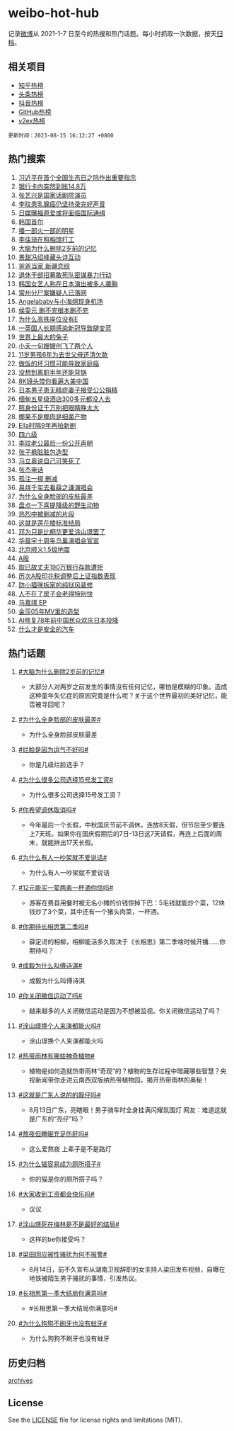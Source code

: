 # weibo-hot-hub

记录[微博](https://www.weibo.com)从 2021-1-7 日至今的热搜和热门话题。每小时抓取一次数据，按天[归档](archives)。

## 相关项目

- [知乎热榜](https://github.com/lonnyzhang423/zhihu-hot-hub)
- [头条热榜](https://github.com/lonnyzhang423/toutiao-hot-hub)
- [抖音热榜](https://github.com/lonnyzhang423/douyin-hot-hub)
- [GitHub热榜](https://github.com/lonnyzhang423/github-hot-hub)
- [v2ex热榜](https://github.com/lonnyzhang423/v2ex-hot-hub)


`更新时间：2023-08-15 16:12:27 +0800`

## 热门搜索

1. [习近平在首个全国生态日之际作出重要指示](https://m.weibo.cn/search?containerid=100103type%3D1%26t%3D10%26q%3D%23%E4%B9%A0%E8%BF%91%E5%B9%B3%E5%9C%A8%E9%A6%96%E4%B8%AA%E5%85%A8%E5%9B%BD%E7%94%9F%E6%80%81%E6%97%A5%E4%B9%8B%E9%99%85%E4%BD%9C%E5%87%BA%E9%87%8D%E8%A6%81%E6%8C%87%E7%A4%BA%23&stream_entry_id=51&isnewpage=1&extparam=seat%3D1%26pos%3D0%26c_type%3D51%26filter_type%3Drealtimehot%26cate%3D10103%26stream_entry_id%3D51%26dgr%3D0%26display_time%3D1692087145%26pre_seqid%3D16920871459550640054&luicode=10000011&lfid=106003type%253D25%2526t%253D3%2526disable_hot%253D1%2526filter_type%253Drealtimehot)
1. [银行卡内突然到账14.8万](https://m.weibo.cn/search?containerid=100103type%3D1%26t%3D10%26q%3D%23%E9%93%B6%E8%A1%8C%E5%8D%A1%E5%86%85%E7%AA%81%E7%84%B6%E5%88%B0%E8%B4%A614.8%E4%B8%87%23&stream_entry_id=31&isnewpage=1&extparam=seat%3D1%26band_rank%3D1%26c_type%3D31%26flag%3D1%26filter_type%3Drealtimehot%26stream_entry_id%3D31%26lcate%3D5001%26pos%3D0%26cate%3D5001%26realpos%3D1%26q%3D%2523%25E9%2593%25B6%25E8%25A1%258C%25E5%258D%25A1%25E5%2586%2585%25E7%25AA%2581%25E7%2584%25B6%25E5%2588%25B0%25E8%25B4%25A614.8%25E4%25B8%2587%2523%26dgr%3D0%26display_time%3D1692087145%26pre_seqid%3D16920871459550640054&luicode=10000011&lfid=106003type%253D25%2526t%253D3%2526disable_hot%253D1%2526filter_type%253Drealtimehot)
1. [张艺兴是国家话剧院演员](https://m.weibo.cn/search?containerid=100103type%3D1%26t%3D10%26q%3D%23%E5%BC%A0%E8%89%BA%E5%85%B4%E6%98%AF%E5%9B%BD%E5%AE%B6%E8%AF%9D%E5%89%A7%E9%99%A2%E6%BC%94%E5%91%98%23&stream_entry_id=31&isnewpage=1&extparam=seat%3D1%26band_rank%3D2%26c_type%3D31%26flag%3D1%26filter_type%3Drealtimehot%26stream_entry_id%3D31%26lcate%3D5001%26pos%3D1%26cate%3D5001%26realpos%3D2%26q%3D%2523%25E5%25BC%25A0%25E8%2589%25BA%25E5%2585%25B4%25E6%2598%25AF%25E5%259B%25BD%25E5%25AE%25B6%25E8%25AF%259D%25E5%2589%25A7%25E9%2599%25A2%25E6%25BC%2594%25E5%2591%2598%2523%26dgr%3D0%26display_time%3D1692087145%26pre_seqid%3D16920871459550640054&luicode=10000011&lfid=106003type%253D25%2526t%253D3%2526disable_hot%253D1%2526filter_type%253Drealtimehot)
1. [李玟患乳腺癌仍坚持录完好声音](https://m.weibo.cn/search?containerid=100103type%3D1%26t%3D10%26q%3D%23%E6%9D%8E%E7%8E%9F%E6%82%A3%E4%B9%B3%E8%85%BA%E7%99%8C%E4%BB%8D%E5%9D%9A%E6%8C%81%E5%BD%95%E5%AE%8C%E5%A5%BD%E5%A3%B0%E9%9F%B3%23&stream_entry_id=31&isnewpage=1&extparam=seat%3D1%26band_rank%3D3%26c_type%3D31%26flag%3D2%26filter_type%3Drealtimehot%26stream_entry_id%3D31%26lcate%3D5001%26pos%3D2%26cate%3D5001%26realpos%3D3%26q%3D%2523%25E6%259D%258E%25E7%258E%259F%25E6%2582%25A3%25E4%25B9%25B3%25E8%2585%25BA%25E7%2599%258C%25E4%25BB%258D%25E5%259D%259A%25E6%258C%2581%25E5%25BD%2595%25E5%25AE%258C%25E5%25A5%25BD%25E5%25A3%25B0%25E9%259F%25B3%2523%26dgr%3D0%26display_time%3D1692087145%26pre_seqid%3D16920871459550640054&luicode=10000011&lfid=106003type%253D25%2526t%253D3%2526disable_hot%253D1%2526filter_type%253Drealtimehot)
1. [日媒曝福原爱或将面临国际通缉](https://m.weibo.cn/search?containerid=100103type%3D1%26t%3D10%26q%3D%23%E6%97%A5%E5%AA%92%E6%9B%9D%E7%A6%8F%E5%8E%9F%E7%88%B1%E6%88%96%E5%B0%86%E9%9D%A2%E4%B8%B4%E5%9B%BD%E9%99%85%E9%80%9A%E7%BC%89%23&stream_entry_id=31&isnewpage=1&extparam=seat%3D1%26band_rank%3D4%26c_type%3D31%26flag%3D1%26filter_type%3Drealtimehot%26stream_entry_id%3D31%26lcate%3D5001%26pos%3D3%26cate%3D5001%26realpos%3D4%26q%3D%2523%25E6%2597%25A5%25E5%25AA%2592%25E6%259B%259D%25E7%25A6%258F%25E5%258E%259F%25E7%2588%25B1%25E6%2588%2596%25E5%25B0%2586%25E9%259D%25A2%25E4%25B8%25B4%25E5%259B%25BD%25E9%2599%2585%25E9%2580%259A%25E7%25BC%2589%2523%26dgr%3D0%26display_time%3D1692087145%26pre_seqid%3D16920871459550640054&luicode=10000011&lfid=106003type%253D25%2526t%253D3%2526disable_hot%253D1%2526filter_type%253Drealtimehot)
1. [韩国首尔](https://m.weibo.cn/search?containerid=100103type%3D1%26t%3D10%26q%3D%E9%9F%A9%E5%9B%BD%E9%A6%96%E5%B0%94&stream_entry_id=31&isnewpage=1&extparam=seat%3D1%26band_rank%3D5%26c_type%3D31%26flag%3D2%26filter_type%3Drealtimehot%26stream_entry_id%3D31%26lcate%3D5001%26pos%3D4%26cate%3D5001%26realpos%3D5%26q%3D%25E9%259F%25A9%25E5%259B%25BD%25E9%25A6%2596%25E5%25B0%2594%26dgr%3D0%26display_time%3D1692087145%26pre_seqid%3D16920871459550640054&luicode=10000011&lfid=106003type%253D25%2526t%253D3%2526disable_hot%253D1%2526filter_type%253Drealtimehot)
1. [播一部火一部的明星](https://m.weibo.cn/search?containerid=100103type%3D1%26t%3D10%26q%3D%23%E6%92%AD%E4%B8%80%E9%83%A8%E7%81%AB%E4%B8%80%E9%83%A8%E7%9A%84%E6%98%8E%E6%98%9F%23&stream_entry_id=31&isnewpage=1&extparam=seat%3D1%26band_rank%3D6%26c_type%3D31%26flag%3D2%26filter_type%3Drealtimehot%26stream_entry_id%3D31%26lcate%3D5001%26pos%3D5%26cate%3D5001%26realpos%3D6%26q%3D%2523%25E6%2592%25AD%25E4%25B8%2580%25E9%2583%25A8%25E7%2581%25AB%25E4%25B8%2580%25E9%2583%25A8%25E7%259A%2584%25E6%2598%258E%25E6%2598%259F%2523%26dgr%3D0%26display_time%3D1692087145%26pre_seqid%3D16920871459550640054&luicode=10000011&lfid=106003type%253D25%2526t%253D3%2526disable_hot%253D1%2526filter_type%253Drealtimehot)
1. [李佳琦在照相馆打工](https://m.weibo.cn/search?containerid=100103type%3D1%26t%3D10%26q%3D%23%E6%9D%8E%E4%BD%B3%E7%90%A6%E5%9C%A8%E7%85%A7%E7%9B%B8%E9%A6%86%E6%89%93%E5%B7%A5%23&stream_entry_id=31&isnewpage=1&extparam=seat%3D1%26band_rank%3D7%26topic_ad%3D1%26filter_type%3Drealtimehot%26stream_entry_id%3D31%26lcate%3D5001%26is_ad_pos%3D1%26c_type%3D31%26adid%3D199489%26cate%3D5001%26pos%3D6%26q%3D%2523%25E6%259D%258E%25E4%25BD%25B3%25E7%2590%25A6%25E5%259C%25A8%25E7%2585%25A7%25E7%259B%25B8%25E9%25A6%2586%25E6%2589%2593%25E5%25B7%25A5%2523%26dgr%3D0%26display_time%3D1692087145%26pre_seqid%3D16920871459550640054&luicode=10000011&lfid=106003type%253D25%2526t%253D3%2526disable_hot%253D1%2526filter_type%253Drealtimehot)
1. [大脑为什么删除2岁前的记忆](https://m.weibo.cn/search?containerid=100103type%3D1%26t%3D10%26q%3D%23%E5%A4%A7%E8%84%91%E4%B8%BA%E4%BB%80%E4%B9%88%E5%88%A0%E9%99%A42%E5%B2%81%E5%89%8D%E7%9A%84%E8%AE%B0%E5%BF%86%23&stream_entry_id=31&isnewpage=1&extparam=seat%3D1%26band_rank%3D7%26c_type%3D31%26flag%3D16%26filter_type%3Drealtimehot%26stream_entry_id%3D31%26lcate%3D5001%26pos%3D7%26cate%3D5001%26realpos%3D7%26q%3D%2523%25E5%25A4%25A7%25E8%2584%2591%25E4%25B8%25BA%25E4%25BB%2580%25E4%25B9%2588%25E5%2588%25A0%25E9%2599%25A42%25E5%25B2%2581%25E5%2589%258D%25E7%259A%2584%25E8%25AE%25B0%25E5%25BF%2586%2523%26dgr%3D0%26display_time%3D1692087145%26pre_seqid%3D16920871459550640054&luicode=10000011&lfid=106003type%253D25%2526t%253D3%2526disable_hot%253D1%2526filter_type%253Drealtimehot)
1. [景甜冯绍峰藏头诗互动](https://m.weibo.cn/search?containerid=100103type%3D1%26t%3D10%26q%3D%23%E6%99%AF%E7%94%9C%E5%86%AF%E7%BB%8D%E5%B3%B0%E8%97%8F%E5%A4%B4%E8%AF%97%E4%BA%92%E5%8A%A8%23&stream_entry_id=31&isnewpage=1&extparam=seat%3D1%26band_rank%3D8%26c_type%3D31%26flag%3D2%26filter_type%3Drealtimehot%26stream_entry_id%3D31%26lcate%3D5001%26pos%3D8%26cate%3D5001%26realpos%3D8%26q%3D%2523%25E6%2599%25AF%25E7%2594%259C%25E5%2586%25AF%25E7%25BB%258D%25E5%25B3%25B0%25E8%2597%258F%25E5%25A4%25B4%25E8%25AF%2597%25E4%25BA%2592%25E5%258A%25A8%2523%26dgr%3D0%26display_time%3D1692087145%26pre_seqid%3D16920871459550640054&luicode=10000011&lfid=106003type%253D25%2526t%253D3%2526disable_hot%253D1%2526filter_type%253Drealtimehot)
1. [爸爸当家 新疆恋综](https://m.weibo.cn/search?containerid=100103type%3D1%26t%3D10%26q%3D%E7%88%B8%E7%88%B8%E5%BD%93%E5%AE%B6+%E6%96%B0%E7%96%86%E6%81%8B%E7%BB%BC&stream_entry_id=31&isnewpage=1&extparam=seat%3D1%26band_rank%3D9%26c_type%3D31%26flag%3D1%26filter_type%3Drealtimehot%26stream_entry_id%3D31%26lcate%3D5001%26pos%3D9%26cate%3D5001%26realpos%3D9%26q%3D%25E7%2588%25B8%25E7%2588%25B8%25E5%25BD%2593%25E5%25AE%25B6%2520%25E6%2596%25B0%25E7%2596%2586%25E6%2581%258B%25E7%25BB%25BC%26dgr%3D0%26display_time%3D1692087145%26pre_seqid%3D16920871459550640054&luicode=10000011&lfid=106003type%253D25%2526t%253D3%2526disable_hot%253D1%2526filter_type%253Drealtimehot)
1. [退休干部招募敢死队密谋暴力行动](https://m.weibo.cn/search?containerid=100103type%3D1%26t%3D10%26q%3D%23%E9%80%80%E4%BC%91%E5%B9%B2%E9%83%A8%E6%8B%9B%E5%8B%9F%E6%95%A2%E6%AD%BB%E9%98%9F%E5%AF%86%E8%B0%8B%E6%9A%B4%E5%8A%9B%E8%A1%8C%E5%8A%A8%23&stream_entry_id=31&isnewpage=1&extparam=seat%3D1%26band_rank%3D10%26c_type%3D31%26flag%3D0%26filter_type%3Drealtimehot%26stream_entry_id%3D31%26lcate%3D5001%26pos%3D10%26cate%3D5001%26realpos%3D10%26q%3D%2523%25E9%2580%2580%25E4%25BC%2591%25E5%25B9%25B2%25E9%2583%25A8%25E6%258B%259B%25E5%258B%259F%25E6%2595%25A2%25E6%25AD%25BB%25E9%2598%259F%25E5%25AF%2586%25E8%25B0%258B%25E6%259A%25B4%25E5%258A%259B%25E8%25A1%258C%25E5%258A%25A8%2523%26dgr%3D0%26display_time%3D1692087145%26pre_seqid%3D16920871459550640054&luicode=10000011&lfid=106003type%253D25%2526t%253D3%2526disable_hot%253D1%2526filter_type%253Drealtimehot)
1. [韩国女艺人称在日本演出被多人袭胸](https://m.weibo.cn/search?containerid=100103type%3D1%26t%3D10%26q%3D%23%E9%9F%A9%E5%9B%BD%E5%A5%B3%E8%89%BA%E4%BA%BA%E7%A7%B0%E5%9C%A8%E6%97%A5%E6%9C%AC%E6%BC%94%E5%87%BA%E8%A2%AB%E5%A4%9A%E4%BA%BA%E8%A2%AD%E8%83%B8%23&stream_entry_id=31&isnewpage=1&extparam=seat%3D1%26band_rank%3D11%26c_type%3D31%26flag%3D1%26filter_type%3Drealtimehot%26stream_entry_id%3D31%26lcate%3D5001%26pos%3D11%26cate%3D5001%26realpos%3D11%26q%3D%2523%25E9%259F%25A9%25E5%259B%25BD%25E5%25A5%25B3%25E8%2589%25BA%25E4%25BA%25BA%25E7%25A7%25B0%25E5%259C%25A8%25E6%2597%25A5%25E6%259C%25AC%25E6%25BC%2594%25E5%2587%25BA%25E8%25A2%25AB%25E5%25A4%259A%25E4%25BA%25BA%25E8%25A2%25AD%25E8%2583%25B8%2523%26dgr%3D0%26display_time%3D1692087145%26pre_seqid%3D16920871459550640054&luicode=10000011&lfid=106003type%253D25%2526t%253D3%2526disable_hot%253D1%2526filter_type%253Drealtimehot)
1. [常州分尸案嫌疑人已落网](https://m.weibo.cn/search?containerid=100103type%3D1%26t%3D10%26q%3D%23%E5%B8%B8%E5%B7%9E%E5%88%86%E5%B0%B8%E6%A1%88%E5%AB%8C%E7%96%91%E4%BA%BA%E5%B7%B2%E8%90%BD%E7%BD%91%23&stream_entry_id=31&isnewpage=1&extparam=seat%3D1%26band_rank%3D12%26c_type%3D31%26flag%3D1%26filter_type%3Drealtimehot%26stream_entry_id%3D31%26lcate%3D5001%26pos%3D12%26cate%3D5001%26realpos%3D12%26q%3D%2523%25E5%25B8%25B8%25E5%25B7%259E%25E5%2588%2586%25E5%25B0%25B8%25E6%25A1%2588%25E5%25AB%258C%25E7%2596%2591%25E4%25BA%25BA%25E5%25B7%25B2%25E8%2590%25BD%25E7%25BD%2591%2523%26dgr%3D0%26display_time%3D1692087145%26pre_seqid%3D16920871459550640054&luicode=10000011&lfid=106003type%253D25%2526t%253D3%2526disable_hot%253D1%2526filter_type%253Drealtimehot)
1. [Angelababy与小海绵现身机场](https://m.weibo.cn/search?containerid=100103type%3D1%26t%3D10%26q%3D%23Angelababy%E4%B8%8E%E5%B0%8F%E6%B5%B7%E7%BB%B5%E7%8E%B0%E8%BA%AB%E6%9C%BA%E5%9C%BA%23&stream_entry_id=31&isnewpage=1&extparam=seat%3D1%26band_rank%3D13%26c_type%3D31%26flag%3D1%26filter_type%3Drealtimehot%26stream_entry_id%3D31%26lcate%3D5001%26pos%3D13%26cate%3D5001%26realpos%3D13%26q%3D%2523Angelababy%25E4%25B8%258E%25E5%25B0%258F%25E6%25B5%25B7%25E7%25BB%25B5%25E7%258E%25B0%25E8%25BA%25AB%25E6%259C%25BA%25E5%259C%25BA%2523%26dgr%3D0%26display_time%3D1692087145%26pre_seqid%3D16920871459550640054&luicode=10000011&lfid=106003type%253D25%2526t%253D3%2526disable_hot%253D1%2526filter_type%253Drealtimehot)
1. [侯雯元 删不完根本删不完](https://m.weibo.cn/search?containerid=100103type%3D1%26t%3D10%26q%3D%E4%BE%AF%E9%9B%AF%E5%85%83+%E5%88%A0%E4%B8%8D%E5%AE%8C%E6%A0%B9%E6%9C%AC%E5%88%A0%E4%B8%8D%E5%AE%8C&stream_entry_id=31&isnewpage=1&extparam=seat%3D1%26band_rank%3D14%26c_type%3D31%26flag%3D1%26filter_type%3Drealtimehot%26stream_entry_id%3D31%26lcate%3D5001%26pos%3D14%26cate%3D5001%26realpos%3D14%26q%3D%25E4%25BE%25AF%25E9%259B%25AF%25E5%2585%2583%2520%25E5%2588%25A0%25E4%25B8%258D%25E5%25AE%258C%25E6%25A0%25B9%25E6%259C%25AC%25E5%2588%25A0%25E4%25B8%258D%25E5%25AE%258C%26dgr%3D0%26display_time%3D1692087145%26pre_seqid%3D16920871459550640054&luicode=10000011&lfid=106003type%253D25%2526t%253D3%2526disable_hot%253D1%2526filter_type%253Drealtimehot)
1. [为什么高铁座位没有E](https://m.weibo.cn/search?containerid=100103type%3D1%26t%3D10%26q%3D%23%E4%B8%BA%E4%BB%80%E4%B9%88%E9%AB%98%E9%93%81%E5%BA%A7%E4%BD%8D%E6%B2%A1%E6%9C%89E%23&stream_entry_id=31&isnewpage=1&extparam=seat%3D1%26band_rank%3D15%26c_type%3D31%26flag%3D0%26filter_type%3Drealtimehot%26stream_entry_id%3D31%26lcate%3D5001%26pos%3D15%26cate%3D5001%26realpos%3D15%26q%3D%2523%25E4%25B8%25BA%25E4%25BB%2580%25E4%25B9%2588%25E9%25AB%2598%25E9%2593%2581%25E5%25BA%25A7%25E4%25BD%258D%25E6%25B2%25A1%25E6%259C%2589E%2523%26dgr%3D0%26display_time%3D1692087145%26pre_seqid%3D16920871459550640054&luicode=10000011&lfid=106003type%253D25%2526t%253D3%2526disable_hot%253D1%2526filter_type%253Drealtimehot)
1. [一英国人长期感染新冠导致腿变蓝](https://m.weibo.cn/search?containerid=100103type%3D1%26t%3D10%26q%3D%23%E4%B8%80%E8%8B%B1%E5%9B%BD%E4%BA%BA%E9%95%BF%E6%9C%9F%E6%84%9F%E6%9F%93%E6%96%B0%E5%86%A0%E5%AF%BC%E8%87%B4%E8%85%BF%E5%8F%98%E8%93%9D%23&stream_entry_id=31&isnewpage=1&extparam=seat%3D1%26band_rank%3D16%26c_type%3D31%26flag%3D0%26filter_type%3Drealtimehot%26stream_entry_id%3D31%26lcate%3D5001%26pos%3D16%26cate%3D5001%26realpos%3D16%26q%3D%2523%25E4%25B8%2580%25E8%258B%25B1%25E5%259B%25BD%25E4%25BA%25BA%25E9%2595%25BF%25E6%259C%259F%25E6%2584%259F%25E6%259F%2593%25E6%2596%25B0%25E5%2586%25A0%25E5%25AF%25BC%25E8%2587%25B4%25E8%2585%25BF%25E5%258F%2598%25E8%2593%259D%2523%26dgr%3D0%26display_time%3D1692087145%26pre_seqid%3D16920871459550640054&luicode=10000011&lfid=106003type%253D25%2526t%253D3%2526disable_hot%253D1%2526filter_type%253Drealtimehot)
1. [世界上最大的兔子](https://m.weibo.cn/search?containerid=100103type%3D1%26t%3D10%26q%3D%E4%B8%96%E7%95%8C%E4%B8%8A%E6%9C%80%E5%A4%A7%E7%9A%84%E5%85%94%E5%AD%90&stream_entry_id=31&isnewpage=1&extparam=seat%3D1%26band_rank%3D17%26c_type%3D31%26flag%3D1%26filter_type%3Drealtimehot%26stream_entry_id%3D31%26lcate%3D5001%26pos%3D17%26cate%3D5001%26realpos%3D17%26q%3D%25E4%25B8%2596%25E7%2595%258C%25E4%25B8%258A%25E6%259C%2580%25E5%25A4%25A7%25E7%259A%2584%25E5%2585%2594%25E5%25AD%2590%26dgr%3D0%26display_time%3D1692087145%26pre_seqid%3D16920871459550640054&luicode=10000011&lfid=106003type%253D25%2526t%253D3%2526disable_hot%253D1%2526filter_type%253Drealtimehot)
1. [小夭一句嫂嫂创飞了两个人](https://m.weibo.cn/search?containerid=100103type%3D1%26t%3D10%26q%3D%23%E5%B0%8F%E5%A4%AD%E4%B8%80%E5%8F%A5%E5%AB%82%E5%AB%82%E5%88%9B%E9%A3%9E%E4%BA%86%E4%B8%A4%E4%B8%AA%E4%BA%BA%23&stream_entry_id=31&isnewpage=1&extparam=seat%3D1%26band_rank%3D18%26c_type%3D31%26flag%3D2%26filter_type%3Drealtimehot%26stream_entry_id%3D31%26lcate%3D5001%26pos%3D18%26cate%3D5001%26realpos%3D18%26q%3D%2523%25E5%25B0%258F%25E5%25A4%25AD%25E4%25B8%2580%25E5%258F%25A5%25E5%25AB%2582%25E5%25AB%2582%25E5%2588%259B%25E9%25A3%259E%25E4%25BA%2586%25E4%25B8%25A4%25E4%25B8%25AA%25E4%25BA%25BA%2523%26dgr%3D0%26display_time%3D1692087145%26pre_seqid%3D16920871459550640054&luicode=10000011&lfid=106003type%253D25%2526t%253D3%2526disable_hot%253D1%2526filter_type%253Drealtimehot)
1. [11岁男孩6年为去世父母还清欠款](https://m.weibo.cn/search?containerid=100103type%3D1%26t%3D10%26q%3D%2311%E5%B2%81%E7%94%B7%E5%AD%A96%E5%B9%B4%E4%B8%BA%E5%8E%BB%E4%B8%96%E7%88%B6%E6%AF%8D%E8%BF%98%E6%B8%85%E6%AC%A0%E6%AC%BE%23&stream_entry_id=31&isnewpage=1&extparam=seat%3D1%26band_rank%3D19%26c_type%3D31%26flag%3D0%26filter_type%3Drealtimehot%26stream_entry_id%3D31%26lcate%3D5001%26pos%3D19%26cate%3D5001%26realpos%3D19%26q%3D%252311%25E5%25B2%2581%25E7%2594%25B7%25E5%25AD%25A96%25E5%25B9%25B4%25E4%25B8%25BA%25E5%258E%25BB%25E4%25B8%2596%25E7%2588%25B6%25E6%25AF%258D%25E8%25BF%2598%25E6%25B8%2585%25E6%25AC%25A0%25E6%25AC%25BE%2523%26dgr%3D0%26display_time%3D1692087145%26pre_seqid%3D16920871459550640054&luicode=10000011&lfid=106003type%253D25%2526t%253D3%2526disable_hot%253D1%2526filter_type%253Drealtimehot)
1. [做饭的坏习惯可能导致家庭癌](https://m.weibo.cn/search?containerid=100103type%3D1%26t%3D10%26q%3D%E5%81%9A%E9%A5%AD%E7%9A%84%E5%9D%8F%E4%B9%A0%E6%83%AF%E5%8F%AF%E8%83%BD%E5%AF%BC%E8%87%B4%E5%AE%B6%E5%BA%AD%E7%99%8C&stream_entry_id=31&isnewpage=1&extparam=seat%3D1%26band_rank%3D20%26c_type%3D31%26flag%3D0%26filter_type%3Drealtimehot%26stream_entry_id%3D31%26lcate%3D5001%26pos%3D20%26cate%3D5001%26realpos%3D20%26q%3D%25E5%2581%259A%25E9%25A5%25AD%25E7%259A%2584%25E5%259D%258F%25E4%25B9%25A0%25E6%2583%25AF%25E5%258F%25AF%25E8%2583%25BD%25E5%25AF%25BC%25E8%2587%25B4%25E5%25AE%25B6%25E5%25BA%25AD%25E7%2599%258C%26dgr%3D0%26display_time%3D1692087145%26pre_seqid%3D16920871459550640054&luicode=10000011&lfid=106003type%253D25%2526t%253D3%2526disable_hot%253D1%2526filter_type%253Drealtimehot)
1. [没想到离职半年还能背锅](https://m.weibo.cn/search?containerid=100103type%3D1%26t%3D10%26q%3D%23%E6%B2%A1%E6%83%B3%E5%88%B0%E7%A6%BB%E8%81%8C%E5%8D%8A%E5%B9%B4%E8%BF%98%E8%83%BD%E8%83%8C%E9%94%85%23&stream_entry_id=31&isnewpage=1&extparam=seat%3D1%26band_rank%3D21%26c_type%3D31%26flag%3D1%26filter_type%3Drealtimehot%26stream_entry_id%3D31%26lcate%3D5001%26pos%3D21%26cate%3D5001%26realpos%3D21%26q%3D%2523%25E6%25B2%25A1%25E6%2583%25B3%25E5%2588%25B0%25E7%25A6%25BB%25E8%2581%258C%25E5%258D%258A%25E5%25B9%25B4%25E8%25BF%2598%25E8%2583%25BD%25E8%2583%258C%25E9%2594%2585%2523%26dgr%3D0%26display_time%3D1692087145%26pre_seqid%3D16920871459550640054&luicode=10000011&lfid=106003type%253D25%2526t%253D3%2526disable_hot%253D1%2526filter_type%253Drealtimehot)
1. [8K镜头带你看遍大美中国](https://m.weibo.cn/search?containerid=100103type%3D1%26t%3D10%26q%3D%238K%E9%95%9C%E5%A4%B4%E5%B8%A6%E4%BD%A0%E7%9C%8B%E9%81%8D%E5%A4%A7%E7%BE%8E%E4%B8%AD%E5%9B%BD%23&stream_entry_id=31&isnewpage=1&extparam=seat%3D1%26band_rank%3D22%26c_type%3D31%26flag%3D0%26filter_type%3Drealtimehot%26stream_entry_id%3D31%26lcate%3D5001%26pos%3D22%26cate%3D5001%26realpos%3D22%26q%3D%25238K%25E9%2595%259C%25E5%25A4%25B4%25E5%25B8%25A6%25E4%25BD%25A0%25E7%259C%258B%25E9%2581%258D%25E5%25A4%25A7%25E7%25BE%258E%25E4%25B8%25AD%25E5%259B%25BD%2523%26dgr%3D0%26display_time%3D1692087145%26pre_seqid%3D16920871459550640054&luicode=10000011&lfid=106003type%253D25%2526t%253D3%2526disable_hot%253D1%2526filter_type%253Drealtimehot)
1. [日本男子患无精症妻子接受公公捐精](https://m.weibo.cn/search?containerid=100103type%3D1%26t%3D10%26q%3D%23%E6%97%A5%E6%9C%AC%E7%94%B7%E5%AD%90%E6%82%A3%E6%97%A0%E7%B2%BE%E7%97%87%E5%A6%BB%E5%AD%90%E6%8E%A5%E5%8F%97%E5%85%AC%E5%85%AC%E6%8D%90%E7%B2%BE%23&stream_entry_id=31&isnewpage=1&extparam=seat%3D1%26band_rank%3D23%26c_type%3D31%26flag%3D0%26filter_type%3Drealtimehot%26stream_entry_id%3D31%26lcate%3D5001%26pos%3D23%26cate%3D5001%26realpos%3D23%26q%3D%2523%25E6%2597%25A5%25E6%259C%25AC%25E7%2594%25B7%25E5%25AD%2590%25E6%2582%25A3%25E6%2597%25A0%25E7%25B2%25BE%25E7%2597%2587%25E5%25A6%25BB%25E5%25AD%2590%25E6%258E%25A5%25E5%258F%2597%25E5%2585%25AC%25E5%2585%25AC%25E6%258D%2590%25E7%25B2%25BE%2523%26dgr%3D0%26display_time%3D1692087145%26pre_seqid%3D16920871459550640054&luicode=10000011&lfid=106003type%253D25%2526t%253D3%2526disable_hot%253D1%2526filter_type%253Drealtimehot)
1. [缅甸五星级酒店300多元都没人去](https://m.weibo.cn/search?containerid=100103type%3D1%26t%3D10%26q%3D%23%E7%BC%85%E7%94%B8%E4%BA%94%E6%98%9F%E7%BA%A7%E9%85%92%E5%BA%97300%E5%A4%9A%E5%85%83%E9%83%BD%E6%B2%A1%E4%BA%BA%E5%8E%BB%23&stream_entry_id=31&isnewpage=1&extparam=seat%3D1%26band_rank%3D24%26c_type%3D31%26flag%3D1%26filter_type%3Drealtimehot%26stream_entry_id%3D31%26lcate%3D5001%26pos%3D24%26cate%3D5001%26realpos%3D24%26q%3D%2523%25E7%25BC%2585%25E7%2594%25B8%25E4%25BA%2594%25E6%2598%259F%25E7%25BA%25A7%25E9%2585%2592%25E5%25BA%2597300%25E5%25A4%259A%25E5%2585%2583%25E9%2583%25BD%25E6%25B2%25A1%25E4%25BA%25BA%25E5%258E%25BB%2523%26dgr%3D0%26display_time%3D1692087145%26pre_seqid%3D16920871459550640054&luicode=10000011&lfid=106003type%253D25%2526t%253D3%2526disable_hot%253D1%2526filter_type%253Drealtimehot)
1. [照身份证千万别把眼睛睁太大](https://m.weibo.cn/search?containerid=100103type%3D1%26t%3D10%26q%3D%23%E7%85%A7%E8%BA%AB%E4%BB%BD%E8%AF%81%E5%8D%83%E4%B8%87%E5%88%AB%E6%8A%8A%E7%9C%BC%E7%9D%9B%E7%9D%81%E5%A4%AA%E5%A4%A7%23&stream_entry_id=31&isnewpage=1&extparam=seat%3D1%26band_rank%3D25%26c_type%3D31%26flag%3D0%26filter_type%3Drealtimehot%26stream_entry_id%3D31%26lcate%3D5001%26pos%3D25%26cate%3D5001%26realpos%3D25%26q%3D%2523%25E7%2585%25A7%25E8%25BA%25AB%25E4%25BB%25BD%25E8%25AF%2581%25E5%258D%2583%25E4%25B8%2587%25E5%2588%25AB%25E6%258A%258A%25E7%259C%25BC%25E7%259D%259B%25E7%259D%2581%25E5%25A4%25AA%25E5%25A4%25A7%2523%26dgr%3D0%26display_time%3D1692087145%26pre_seqid%3D16920871459550640054&luicode=10000011&lfid=106003type%253D25%2526t%253D3%2526disable_hot%253D1%2526filter_type%253Drealtimehot)
1. [椰果不是椰肉是细菌产物](https://m.weibo.cn/search?containerid=100103type%3D1%26t%3D10%26q%3D%23%E6%A4%B0%E6%9E%9C%E4%B8%8D%E6%98%AF%E6%A4%B0%E8%82%89%E6%98%AF%E7%BB%86%E8%8F%8C%E4%BA%A7%E7%89%A9%23&stream_entry_id=31&isnewpage=1&extparam=seat%3D1%26band_rank%3D26%26c_type%3D31%26flag%3D1%26filter_type%3Drealtimehot%26stream_entry_id%3D31%26lcate%3D5001%26pos%3D26%26cate%3D5001%26realpos%3D26%26q%3D%2523%25E6%25A4%25B0%25E6%259E%259C%25E4%25B8%258D%25E6%2598%25AF%25E6%25A4%25B0%25E8%2582%2589%25E6%2598%25AF%25E7%25BB%2586%25E8%258F%258C%25E4%25BA%25A7%25E7%2589%25A9%2523%26dgr%3D0%26display_time%3D1692087145%26pre_seqid%3D16920871459550640054&luicode=10000011&lfid=106003type%253D25%2526t%253D3%2526disable_hot%253D1%2526filter_type%253Drealtimehot)
1. [Ella时隔9年再拍新剧](https://m.weibo.cn/search?containerid=100103type%3D1%26t%3D10%26q%3D%23Ella%E6%97%B6%E9%9A%949%E5%B9%B4%E5%86%8D%E6%8B%8D%E6%96%B0%E5%89%A7%23&stream_entry_id=31&isnewpage=1&extparam=seat%3D1%26band_rank%3D27%26c_type%3D31%26flag%3D1%26filter_type%3Drealtimehot%26stream_entry_id%3D31%26lcate%3D5001%26pos%3D27%26cate%3D5001%26realpos%3D27%26q%3D%2523Ella%25E6%2597%25B6%25E9%259A%25949%25E5%25B9%25B4%25E5%2586%258D%25E6%258B%258D%25E6%2596%25B0%25E5%2589%25A7%2523%26dgr%3D0%26display_time%3D1692087145%26pre_seqid%3D16920871459550640054&luicode=10000011&lfid=106003type%253D25%2526t%253D3%2526disable_hot%253D1%2526filter_type%253Drealtimehot)
1. [四六级](https://m.weibo.cn/search?containerid=100103type%3D1%26t%3D10%26q%3D%E5%9B%9B%E5%85%AD%E7%BA%A7&stream_entry_id=31&isnewpage=1&extparam=seat%3D1%26band_rank%3D28%26c_type%3D31%26flag%3D0%26filter_type%3Drealtimehot%26stream_entry_id%3D31%26lcate%3D5001%26pos%3D28%26cate%3D5001%26realpos%3D28%26q%3D%25E5%259B%259B%25E5%2585%25AD%25E7%25BA%25A7%26dgr%3D0%26display_time%3D1692087145%26pre_seqid%3D16920871459550640054&luicode=10000011&lfid=106003type%253D25%2526t%253D3%2526disable_hot%253D1%2526filter_type%253Drealtimehot)
1. [李玟老公最后一份公开声明](https://m.weibo.cn/search?containerid=100103type%3D1%26t%3D10%26q%3D%23%E6%9D%8E%E7%8E%9F%E8%80%81%E5%85%AC%E6%9C%80%E5%90%8E%E4%B8%80%E4%BB%BD%E5%85%AC%E5%BC%80%E5%A3%B0%E6%98%8E%23&stream_entry_id=31&isnewpage=1&extparam=seat%3D1%26band_rank%3D29%26c_type%3D31%26flag%3D1%26filter_type%3Drealtimehot%26stream_entry_id%3D31%26lcate%3D5001%26pos%3D29%26cate%3D5001%26realpos%3D29%26q%3D%2523%25E6%259D%258E%25E7%258E%259F%25E8%2580%2581%25E5%2585%25AC%25E6%259C%2580%25E5%2590%258E%25E4%25B8%2580%25E4%25BB%25BD%25E5%2585%25AC%25E5%25BC%2580%25E5%25A3%25B0%25E6%2598%258E%2523%26dgr%3D0%26display_time%3D1692087145%26pre_seqid%3D16920871459550640054&luicode=10000011&lfid=106003type%253D25%2526t%253D3%2526disable_hot%253D1%2526filter_type%253Drealtimehot)
1. [张子枫脏脏包造型](https://m.weibo.cn/search?containerid=100103type%3D1%26t%3D10%26q%3D%23%E5%BC%A0%E5%AD%90%E6%9E%AB%E8%84%8F%E8%84%8F%E5%8C%85%E9%80%A0%E5%9E%8B%23&stream_entry_id=31&isnewpage=1&extparam=seat%3D1%26band_rank%3D30%26c_type%3D31%26flag%3D1%26filter_type%3Drealtimehot%26stream_entry_id%3D31%26lcate%3D5001%26pos%3D30%26cate%3D5001%26realpos%3D30%26q%3D%2523%25E5%25BC%25A0%25E5%25AD%2590%25E6%259E%25AB%25E8%2584%258F%25E8%2584%258F%25E5%258C%2585%25E9%2580%25A0%25E5%259E%258B%2523%26dgr%3D0%26display_time%3D1692087145%26pre_seqid%3D16920871459550640054&luicode=10000011&lfid=106003type%253D25%2526t%253D3%2526disable_hot%253D1%2526filter_type%253Drealtimehot)
1. [马立奥说自己可笑死了](https://m.weibo.cn/search?containerid=100103type%3D1%26t%3D10%26q%3D%E9%A9%AC%E7%AB%8B%E5%A5%A5%E8%AF%B4%E8%87%AA%E5%B7%B1%E5%8F%AF%E7%AC%91%E6%AD%BB%E4%BA%86&stream_entry_id=31&isnewpage=1&extparam=seat%3D1%26band_rank%3D31%26c_type%3D31%26flag%3D1%26filter_type%3Drealtimehot%26stream_entry_id%3D31%26lcate%3D5001%26pos%3D31%26cate%3D5001%26realpos%3D31%26q%3D%25E9%25A9%25AC%25E7%25AB%258B%25E5%25A5%25A5%25E8%25AF%25B4%25E8%2587%25AA%25E5%25B7%25B1%25E5%258F%25AF%25E7%25AC%2591%25E6%25AD%25BB%25E4%25BA%2586%26dgr%3D0%26display_time%3D1692087145%26pre_seqid%3D16920871459550640054&luicode=10000011&lfid=106003type%253D25%2526t%253D3%2526disable_hot%253D1%2526filter_type%253Drealtimehot)
1. [张杰电话](https://m.weibo.cn/search?containerid=100103type%3D1%26t%3D10%26q%3D%E5%BC%A0%E6%9D%B0%E7%94%B5%E8%AF%9D&stream_entry_id=31&isnewpage=1&extparam=seat%3D1%26band_rank%3D32%26c_type%3D31%26flag%3D0%26filter_type%3Drealtimehot%26stream_entry_id%3D31%26lcate%3D5001%26pos%3D32%26cate%3D5001%26realpos%3D32%26q%3D%25E5%25BC%25A0%25E6%259D%25B0%25E7%2594%25B5%25E8%25AF%259D%26dgr%3D0%26display_time%3D1692087145%26pre_seqid%3D16920871459550640054&luicode=10000011&lfid=106003type%253D25%2526t%253D3%2526disable_hot%253D1%2526filter_type%253Drealtimehot)
1. [孤注一掷 删减](https://m.weibo.cn/search?containerid=100103type%3D1%26t%3D10%26q%3D%E5%AD%A4%E6%B3%A8%E4%B8%80%E6%8E%B7+%E5%88%A0%E5%87%8F&stream_entry_id=31&isnewpage=1&extparam=seat%3D1%26band_rank%3D33%26c_type%3D31%26flag%3D1%26filter_type%3Drealtimehot%26stream_entry_id%3D31%26lcate%3D5001%26pos%3D33%26cate%3D5001%26realpos%3D33%26q%3D%25E5%25AD%25A4%25E6%25B3%25A8%25E4%25B8%2580%25E6%258E%25B7%2520%25E5%2588%25A0%25E5%2587%258F%26dgr%3D0%26display_time%3D1692087145%26pre_seqid%3D16920871459550640054&luicode=10000011&lfid=106003type%253D25%2526t%253D3%2526disable_hot%253D1%2526filter_type%253Drealtimehot)
1. [易烊千玺去看薛之谦演唱会](https://m.weibo.cn/search?containerid=100103type%3D1%26t%3D10%26q%3D%23%E6%98%93%E7%83%8A%E5%8D%83%E7%8E%BA%E5%8E%BB%E7%9C%8B%E8%96%9B%E4%B9%8B%E8%B0%A6%E6%BC%94%E5%94%B1%E4%BC%9A%23&stream_entry_id=31&isnewpage=1&extparam=seat%3D1%26band_rank%3D34%26c_type%3D31%26flag%3D0%26filter_type%3Drealtimehot%26stream_entry_id%3D31%26lcate%3D5001%26pos%3D34%26cate%3D5001%26realpos%3D34%26q%3D%2523%25E6%2598%2593%25E7%2583%258A%25E5%258D%2583%25E7%258E%25BA%25E5%258E%25BB%25E7%259C%258B%25E8%2596%259B%25E4%25B9%258B%25E8%25B0%25A6%25E6%25BC%2594%25E5%2594%25B1%25E4%25BC%259A%2523%26dgr%3D0%26display_time%3D1692087145%26pre_seqid%3D16920871459550640054&luicode=10000011&lfid=106003type%253D25%2526t%253D3%2526disable_hot%253D1%2526filter_type%253Drealtimehot)
1. [为什么全身脸部的皮肤最差](https://m.weibo.cn/search?containerid=100103type%3D1%26t%3D10%26q%3D%23%E4%B8%BA%E4%BB%80%E4%B9%88%E5%85%A8%E8%BA%AB%E8%84%B8%E9%83%A8%E7%9A%84%E7%9A%AE%E8%82%A4%E6%9C%80%E5%B7%AE%23&stream_entry_id=31&isnewpage=1&extparam=seat%3D1%26band_rank%3D35%26c_type%3D31%26flag%3D0%26filter_type%3Drealtimehot%26stream_entry_id%3D31%26lcate%3D5001%26pos%3D35%26cate%3D5001%26realpos%3D35%26q%3D%2523%25E4%25B8%25BA%25E4%25BB%2580%25E4%25B9%2588%25E5%2585%25A8%25E8%25BA%25AB%25E8%2584%25B8%25E9%2583%25A8%25E7%259A%2584%25E7%259A%25AE%25E8%2582%25A4%25E6%259C%2580%25E5%25B7%25AE%2523%26dgr%3D0%26display_time%3D1692087145%26pre_seqid%3D16920871459550640054&luicode=10000011&lfid=106003type%253D25%2526t%253D3%2526disable_hot%253D1%2526filter_type%253Drealtimehot)
1. [盘点一下喜提降级的野生动物](https://m.weibo.cn/search?containerid=100103type%3D1%26t%3D10%26q%3D%23%E7%9B%98%E7%82%B9%E4%B8%80%E4%B8%8B%E5%96%9C%E6%8F%90%E9%99%8D%E7%BA%A7%E7%9A%84%E9%87%8E%E7%94%9F%E5%8A%A8%E7%89%A9%23&stream_entry_id=31&isnewpage=1&extparam=seat%3D1%26band_rank%3D36%26c_type%3D31%26flag%3D1%26filter_type%3Drealtimehot%26stream_entry_id%3D31%26lcate%3D5001%26pos%3D36%26cate%3D5001%26realpos%3D36%26q%3D%2523%25E7%259B%2598%25E7%2582%25B9%25E4%25B8%2580%25E4%25B8%258B%25E5%2596%259C%25E6%258F%2590%25E9%2599%258D%25E7%25BA%25A7%25E7%259A%2584%25E9%2587%258E%25E7%2594%259F%25E5%258A%25A8%25E7%2589%25A9%2523%26dgr%3D0%26display_time%3D1692087145%26pre_seqid%3D16920871459550640054&luicode=10000011&lfid=106003type%253D25%2526t%253D3%2526disable_hot%253D1%2526filter_type%253Drealtimehot)
1. [热烈中被删减的片段](https://m.weibo.cn/search?containerid=100103type%3D1%26t%3D10%26q%3D%E7%83%AD%E7%83%88%E4%B8%AD%E8%A2%AB%E5%88%A0%E5%87%8F%E7%9A%84%E7%89%87%E6%AE%B5&stream_entry_id=31&isnewpage=1&extparam=seat%3D1%26band_rank%3D37%26c_type%3D31%26flag%3D1%26filter_type%3Drealtimehot%26stream_entry_id%3D31%26lcate%3D5001%26pos%3D37%26cate%3D5001%26realpos%3D37%26q%3D%25E7%2583%25AD%25E7%2583%2588%25E4%25B8%25AD%25E8%25A2%25AB%25E5%2588%25A0%25E5%2587%258F%25E7%259A%2584%25E7%2589%2587%25E6%25AE%25B5%26dgr%3D0%26display_time%3D1692087145%26pre_seqid%3D16920871459550640054&luicode=10000011&lfid=106003type%253D25%2526t%253D3%2526disable_hot%253D1%2526filter_type%253Drealtimehot)
1. [这就是莲花楼标准结局](https://m.weibo.cn/search?containerid=100103type%3D1%26t%3D10%26q%3D%23%E8%BF%99%E5%B0%B1%E6%98%AF%E8%8E%B2%E8%8A%B1%E6%A5%BC%E6%A0%87%E5%87%86%E7%BB%93%E5%B1%80%23&stream_entry_id=31&isnewpage=1&extparam=seat%3D1%26band_rank%3D38%26c_type%3D31%26flag%3D1%26filter_type%3Drealtimehot%26stream_entry_id%3D31%26lcate%3D5001%26pos%3D38%26cate%3D5001%26realpos%3D38%26q%3D%2523%25E8%25BF%2599%25E5%25B0%25B1%25E6%2598%25AF%25E8%258E%25B2%25E8%258A%25B1%25E6%25A5%25BC%25E6%25A0%2587%25E5%2587%2586%25E7%25BB%2593%25E5%25B1%2580%2523%26dgr%3D0%26display_time%3D1692087145%26pre_seqid%3D16920871459550640054&luicode=10000011&lfid=106003type%253D25%2526t%253D3%2526disable_hot%253D1%2526filter_type%253Drealtimehot)
1. [邓为只是比桐华更爱涂山璟罢了](https://m.weibo.cn/search?containerid=100103type%3D1%26t%3D10%26q%3D%E9%82%93%E4%B8%BA%E5%8F%AA%E6%98%AF%E6%AF%94%E6%A1%90%E5%8D%8E%E6%9B%B4%E7%88%B1%E6%B6%82%E5%B1%B1%E7%92%9F%E7%BD%A2%E4%BA%86&stream_entry_id=31&isnewpage=1&extparam=seat%3D1%26band_rank%3D39%26c_type%3D31%26flag%3D0%26filter_type%3Drealtimehot%26stream_entry_id%3D31%26lcate%3D5001%26pos%3D39%26cate%3D5001%26realpos%3D39%26q%3D%25E9%2582%2593%25E4%25B8%25BA%25E5%258F%25AA%25E6%2598%25AF%25E6%25AF%2594%25E6%25A1%2590%25E5%258D%258E%25E6%259B%25B4%25E7%2588%25B1%25E6%25B6%2582%25E5%25B1%25B1%25E7%2592%259F%25E7%25BD%25A2%25E4%25BA%2586%26dgr%3D0%26display_time%3D1692087145%26pre_seqid%3D16920871459550640054&luicode=10000011&lfid=106003type%253D25%2526t%253D3%2526disable_hot%253D1%2526filter_type%253Drealtimehot)
1. [华晨宇十周年鸟巢演唱会官宣](https://m.weibo.cn/search?containerid=100103type%3D1%26t%3D10%26q%3D%23%E5%8D%8E%E6%99%A8%E5%AE%87%E5%8D%81%E5%91%A8%E5%B9%B4%E9%B8%9F%E5%B7%A2%E6%BC%94%E5%94%B1%E4%BC%9A%E5%AE%98%E5%AE%A3%23&stream_entry_id=31&isnewpage=1&extparam=seat%3D1%26band_rank%3D40%26c_type%3D31%26flag%3D1%26filter_type%3Drealtimehot%26stream_entry_id%3D31%26lcate%3D5001%26pos%3D40%26cate%3D5001%26realpos%3D40%26q%3D%2523%25E5%258D%258E%25E6%2599%25A8%25E5%25AE%2587%25E5%258D%2581%25E5%2591%25A8%25E5%25B9%25B4%25E9%25B8%259F%25E5%25B7%25A2%25E6%25BC%2594%25E5%2594%25B1%25E4%25BC%259A%25E5%25AE%2598%25E5%25AE%25A3%2523%26dgr%3D0%26display_time%3D1692087145%26pre_seqid%3D16920871459550640054&luicode=10000011&lfid=106003type%253D25%2526t%253D3%2526disable_hot%253D1%2526filter_type%253Drealtimehot)
1. [北京顺义1.5级地震](https://m.weibo.cn/search?containerid=100103type%3D1%26t%3D10%26q%3D%23%E5%8C%97%E4%BA%AC%E9%A1%BA%E4%B9%891.5%E7%BA%A7%E5%9C%B0%E9%9C%87%23&stream_entry_id=31&isnewpage=1&extparam=seat%3D1%26band_rank%3D41%26c_type%3D31%26flag%3D1%26filter_type%3Drealtimehot%26stream_entry_id%3D31%26lcate%3D5001%26pos%3D41%26cate%3D5001%26realpos%3D41%26q%3D%2523%25E5%258C%2597%25E4%25BA%25AC%25E9%25A1%25BA%25E4%25B9%25891.5%25E7%25BA%25A7%25E5%259C%25B0%25E9%259C%2587%2523%26dgr%3D0%26display_time%3D1692087145%26pre_seqid%3D16920871459550640054&luicode=10000011&lfid=106003type%253D25%2526t%253D3%2526disable_hot%253D1%2526filter_type%253Drealtimehot)
1. [A股](https://m.weibo.cn/search?containerid=100103type%3D1%26t%3D10%26q%3DA%E8%82%A1&stream_entry_id=31&isnewpage=1&extparam=seat%3D1%26band_rank%3D42%26c_type%3D31%26flag%3D0%26filter_type%3Drealtimehot%26stream_entry_id%3D31%26lcate%3D5001%26pos%3D42%26cate%3D5001%26realpos%3D42%26q%3DA%25E8%2582%25A1%26dgr%3D0%26display_time%3D1692087145%26pre_seqid%3D16920871459550640054&luicode=10000011&lfid=106003type%253D25%2526t%253D3%2526disable_hot%253D1%2526filter_type%253Drealtimehot)
1. [取已故丈夫190万银行存款遭拒](https://m.weibo.cn/search?containerid=100103type%3D1%26t%3D10%26q%3D%23%E5%8F%96%E5%B7%B2%E6%95%85%E4%B8%88%E5%A4%AB190%E4%B8%87%E9%93%B6%E8%A1%8C%E5%AD%98%E6%AC%BE%E9%81%AD%E6%8B%92%23&stream_entry_id=31&isnewpage=1&extparam=seat%3D1%26band_rank%3D43%26c_type%3D31%26flag%3D0%26filter_type%3Drealtimehot%26stream_entry_id%3D31%26lcate%3D5001%26pos%3D43%26cate%3D5001%26realpos%3D43%26q%3D%2523%25E5%258F%2596%25E5%25B7%25B2%25E6%2595%2585%25E4%25B8%2588%25E5%25A4%25AB190%25E4%25B8%2587%25E9%2593%25B6%25E8%25A1%258C%25E5%25AD%2598%25E6%25AC%25BE%25E9%2581%25AD%25E6%258B%2592%2523%26dgr%3D0%26display_time%3D1692087145%26pre_seqid%3D16920871459550640054&luicode=10000011&lfid=106003type%253D25%2526t%253D3%2526disable_hot%253D1%2526filter_type%253Drealtimehot)
1. [历次A股印花税调整后上证指数表现](https://m.weibo.cn/search?containerid=100103type%3D1%26t%3D10%26q%3D%23%E5%8E%86%E6%AC%A1A%E8%82%A1%E5%8D%B0%E8%8A%B1%E7%A8%8E%E8%B0%83%E6%95%B4%E5%90%8E%E4%B8%8A%E8%AF%81%E6%8C%87%E6%95%B0%E8%A1%A8%E7%8E%B0%23&stream_entry_id=31&isnewpage=1&extparam=seat%3D1%26band_rank%3D44%26c_type%3D31%26flag%3D1%26filter_type%3Drealtimehot%26stream_entry_id%3D31%26lcate%3D5001%26pos%3D44%26cate%3D5001%26realpos%3D44%26q%3D%2523%25E5%258E%2586%25E6%25AC%25A1A%25E8%2582%25A1%25E5%258D%25B0%25E8%258A%25B1%25E7%25A8%258E%25E8%25B0%2583%25E6%2595%25B4%25E5%2590%258E%25E4%25B8%258A%25E8%25AF%2581%25E6%258C%2587%25E6%2595%25B0%25E8%25A1%25A8%25E7%258E%25B0%2523%26dgr%3D0%26display_time%3D1692087145%26pre_seqid%3D16920871459550640054&luicode=10000011&lfid=106003type%253D25%2526t%253D3%2526disable_hot%253D1%2526filter_type%253Drealtimehot)
1. [防小猫咪拆家的纯狱风装修](https://m.weibo.cn/search?containerid=100103type%3D1%26t%3D10%26q%3D%E9%98%B2%E5%B0%8F%E7%8C%AB%E5%92%AA%E6%8B%86%E5%AE%B6%E7%9A%84%E7%BA%AF%E7%8B%B1%E9%A3%8E%E8%A3%85%E4%BF%AE&stream_entry_id=31&isnewpage=1&extparam=seat%3D1%26band_rank%3D45%26c_type%3D31%26flag%3D1%26filter_type%3Drealtimehot%26stream_entry_id%3D31%26lcate%3D5001%26pos%3D45%26cate%3D5001%26realpos%3D45%26q%3D%25E9%2598%25B2%25E5%25B0%258F%25E7%258C%25AB%25E5%2592%25AA%25E6%258B%2586%25E5%25AE%25B6%25E7%259A%2584%25E7%25BA%25AF%25E7%258B%25B1%25E9%25A3%258E%25E8%25A3%2585%25E4%25BF%25AE%26dgr%3D0%26display_time%3D1692087145%26pre_seqid%3D16920871459550640054&luicode=10000011&lfid=106003type%253D25%2526t%253D3%2526disable_hot%253D1%2526filter_type%253Drealtimehot)
1. [人不在了房子会老得特别快](https://m.weibo.cn/search?containerid=100103type%3D1%26t%3D10%26q%3D%E4%BA%BA%E4%B8%8D%E5%9C%A8%E4%BA%86%E6%88%BF%E5%AD%90%E4%BC%9A%E8%80%81%E5%BE%97%E7%89%B9%E5%88%AB%E5%BF%AB&stream_entry_id=31&isnewpage=1&extparam=seat%3D1%26band_rank%3D46%26c_type%3D31%26flag%3D0%26filter_type%3Drealtimehot%26stream_entry_id%3D31%26lcate%3D5001%26pos%3D46%26cate%3D5001%26realpos%3D46%26q%3D%25E4%25BA%25BA%25E4%25B8%258D%25E5%259C%25A8%25E4%25BA%2586%25E6%2588%25BF%25E5%25AD%2590%25E4%25BC%259A%25E8%2580%2581%25E5%25BE%2597%25E7%2589%25B9%25E5%2588%25AB%25E5%25BF%25AB%26dgr%3D0%26display_time%3D1692087145%26pre_seqid%3D16920871459550640054&luicode=10000011&lfid=106003type%253D25%2526t%253D3%2526disable_hot%253D1%2526filter_type%253Drealtimehot)
1. [马嘉祺 EP](https://m.weibo.cn/search?containerid=100103type%3D1%26t%3D10%26q%3D%E9%A9%AC%E5%98%89%E7%A5%BA+EP&stream_entry_id=31&isnewpage=1&extparam=seat%3D1%26band_rank%3D47%26c_type%3D31%26flag%3D1%26filter_type%3Drealtimehot%26stream_entry_id%3D31%26lcate%3D5001%26pos%3D47%26cate%3D5001%26realpos%3D47%26q%3D%25E9%25A9%25AC%25E5%2598%2589%25E7%25A5%25BA%2520EP%26dgr%3D0%26display_time%3D1692087145%26pre_seqid%3D16920871459550640054&luicode=10000011&lfid=106003type%253D25%2526t%253D3%2526disable_hot%253D1%2526filter_type%253Drealtimehot)
1. [金莎05年MV里的造型](https://m.weibo.cn/search?containerid=100103type%3D1%26t%3D10%26q%3D%23%E9%87%91%E8%8E%8E05%E5%B9%B4MV%E9%87%8C%E7%9A%84%E9%80%A0%E5%9E%8B%23&stream_entry_id=31&isnewpage=1&extparam=seat%3D1%26band_rank%3D48%26c_type%3D31%26flag%3D1%26filter_type%3Drealtimehot%26stream_entry_id%3D31%26lcate%3D5001%26pos%3D48%26cate%3D5001%26realpos%3D48%26q%3D%2523%25E9%2587%2591%25E8%258E%258E05%25E5%25B9%25B4MV%25E9%2587%258C%25E7%259A%2584%25E9%2580%25A0%25E5%259E%258B%2523%26dgr%3D0%26display_time%3D1692087145%26pre_seqid%3D16920871459550640054&luicode=10000011&lfid=106003type%253D25%2526t%253D3%2526disable_hot%253D1%2526filter_type%253Drealtimehot)
1. [AI修复78年前中国民众欢庆日本投降](https://m.weibo.cn/search?containerid=100103type%3D1%26t%3D10%26q%3D%23AI%E4%BF%AE%E5%A4%8D78%E5%B9%B4%E5%89%8D%E4%B8%AD%E5%9B%BD%E6%B0%91%E4%BC%97%E6%AC%A2%E5%BA%86%E6%97%A5%E6%9C%AC%E6%8A%95%E9%99%8D%23&stream_entry_id=31&isnewpage=1&extparam=seat%3D1%26band_rank%3D49%26c_type%3D31%26flag%3D1%26filter_type%3Drealtimehot%26stream_entry_id%3D31%26lcate%3D5001%26pos%3D49%26cate%3D5001%26realpos%3D49%26q%3D%2523AI%25E4%25BF%25AE%25E5%25A4%258D78%25E5%25B9%25B4%25E5%2589%258D%25E4%25B8%25AD%25E5%259B%25BD%25E6%25B0%2591%25E4%25BC%2597%25E6%25AC%25A2%25E5%25BA%2586%25E6%2597%25A5%25E6%259C%25AC%25E6%258A%2595%25E9%2599%258D%2523%26dgr%3D0%26display_time%3D1692087145%26pre_seqid%3D16920871459550640054&luicode=10000011&lfid=106003type%253D25%2526t%253D3%2526disable_hot%253D1%2526filter_type%253Drealtimehot)
1. [什么才是安全的汽车](https://m.weibo.cn/search?containerid=100103type%3D1%26t%3D10%26q%3D%23%E4%BB%80%E4%B9%88%E6%89%8D%E6%98%AF%E5%AE%89%E5%85%A8%E7%9A%84%E6%B1%BD%E8%BD%A6%23&stream_entry_id=31&isnewpage=1&extparam=seat%3D1%26band_rank%3D50%26c_type%3D31%26flag%3D0%26filter_type%3Drealtimehot%26stream_entry_id%3D31%26lcate%3D5001%26pos%3D50%26adid%3D199509%26cate%3D5001%26realpos%3D50%26q%3D%2523%25E4%25BB%2580%25E4%25B9%2588%25E6%2589%258D%25E6%2598%25AF%25E5%25AE%2589%25E5%2585%25A8%25E7%259A%2584%25E6%25B1%25BD%25E8%25BD%25A6%2523%26dgr%3D0%26display_time%3D1692087145%26pre_seqid%3D16920871459550640054&luicode=10000011&lfid=106003type%253D25%2526t%253D3%2526disable_hot%253D1%2526filter_type%253Drealtimehot)

## 热门话题

1. [#大脑为什么删除2岁前的记忆#](https://m.weibo.cn/search?containerid=231522type%3D1%26t%3D10%26q%3D%23%E5%A4%A7%E8%84%91%E4%B8%BA%E4%BB%80%E4%B9%88%E5%88%A0%E9%99%A42%E5%B2%81%E5%89%8D%E7%9A%84%E8%AE%B0%E5%BF%86%23&stream_entry_id=128&isnewpage=1&extparam=seat%3D1%26lcate%3D5004%26pos%3D1-0-0%26cate%3D5004%26unitid%3D1692066146446%26c_type%3D128%26dgr%3D0%26display_time%3D1692087147%26pre_seqid%3D169208714717302721577&luicode=10000011&lfid=231648_-_4)
    - 大部分人对两岁之前发生的事情没有任何记忆，哪怕是模糊的印象。造成这种童年失忆症的原因究竟是什么呢？关于这个世界最初的美好记忆，能否被寻回呢？

1. [#为什么全身脸部的皮肤最差#](https://m.weibo.cn/search?containerid=231522type%3D1%26t%3D10%26q%3D%23%E4%B8%BA%E4%BB%80%E4%B9%88%E5%85%A8%E8%BA%AB%E8%84%B8%E9%83%A8%E7%9A%84%E7%9A%AE%E8%82%A4%E6%9C%80%E5%B7%AE%23&stream_entry_id=128&isnewpage=1&extparam=seat%3D1%26lcate%3D5004%26pos%3D1-0-1%26cate%3D5004%26unitid%3D1692064958287%26c_type%3D128%26dgr%3D0%26display_time%3D1692087147%26pre_seqid%3D169208714717302721577&luicode=10000011&lfid=231648_-_4)
    - 为什么全身脸部皮肤最差

1. [#烂脸是因为运气不好吗#](https://m.weibo.cn/search?containerid=231522type%3D1%26t%3D10%26q%3D%23%E7%83%82%E8%84%B8%E6%98%AF%E5%9B%A0%E4%B8%BA%E8%BF%90%E6%B0%94%E4%B8%8D%E5%A5%BD%E5%90%97%23&stream_entry_id=128&isnewpage=1&extparam=seat%3D1%26lcate%3D5004%26pos%3D1-0-2%26cate%3D5004%26unitid%3D1692067050386%26c_type%3D128%26dgr%3D0%26display_time%3D1692087147%26pre_seqid%3D169208714717302721577&luicode=10000011&lfid=231648_-_4)
    - 你是几级烂脸选手？

1. [#为什么很多公司选择15号发工资#](https://m.weibo.cn/search?containerid=231522type%3D1%26t%3D10%26q%3D%23%E4%B8%BA%E4%BB%80%E4%B9%88%E5%BE%88%E5%A4%9A%E5%85%AC%E5%8F%B8%E9%80%89%E6%8B%A915%E5%8F%B7%E5%8F%91%E5%B7%A5%E8%B5%84%23&stream_entry_id=128&isnewpage=1&extparam=seat%3D1%26lcate%3D5004%26pos%3D1-0-3%26cate%3D5004%26unitid%3D1692060466173%26c_type%3D128%26dgr%3D0%26display_time%3D1692087147%26pre_seqid%3D169208714717302721577&luicode=10000011&lfid=231648_-_4)
    - 为什么很多公司选择15号发工资？

1. [#你希望调休取消吗#](https://m.weibo.cn/search?containerid=231522type%3D1%26t%3D10%26q%3D%23%E4%BD%A0%E5%B8%8C%E6%9C%9B%E8%B0%83%E4%BC%91%E5%8F%96%E6%B6%88%E5%90%97%23&stream_entry_id=128&isnewpage=1&extparam=seat%3D1%26lcate%3D5004%26pos%3D1-0-4%26cate%3D5004%26unitid%3D1691986008730%26c_type%3D128%26dgr%3D0%26display_time%3D1692087147%26pre_seqid%3D169208714717302721577&luicode=10000011&lfid=231648_-_4)
    - 今年最后一个长假，中秋国庆节前不调休，连放8天假，但节后至少要连上7天班。如果你在国庆假期后的7日-13日这7天请假，再连上后面的周末，就能拼出17天长假。

1. [#为什么有人一吵架就不爱说话#](https://m.weibo.cn/search?containerid=231522type%3D1%26t%3D10%26q%3D%23%E4%B8%BA%E4%BB%80%E4%B9%88%E6%9C%89%E4%BA%BA%E4%B8%80%E5%90%B5%E6%9E%B6%E5%B0%B1%E4%B8%8D%E7%88%B1%E8%AF%B4%E8%AF%9D%23&stream_entry_id=128&isnewpage=1&extparam=seat%3D1%26lcate%3D5004%26pos%3D1-0-5%26cate%3D5004%26unitid%3D1692085383834%26c_type%3D128%26dgr%3D0%26display_time%3D1692087147%26pre_seqid%3D169208714717302721577&luicode=10000011&lfid=231648_-_4)
    - 为什么有人一吵架就不爱说话

1. [#12元能买一荤两素一杯酒你信吗#](https://m.weibo.cn/search?containerid=231522type%3D1%26t%3D10%26q%3D%2312%E5%85%83%E8%83%BD%E4%B9%B0%E4%B8%80%E8%8D%A4%E4%B8%A4%E7%B4%A0%E4%B8%80%E6%9D%AF%E9%85%92%E4%BD%A0%E4%BF%A1%E5%90%97%23&stream_entry_id=128&isnewpage=1&extparam=seat%3D1%26lcate%3D5004%26pos%3D1-0-6%26cate%3D5004%26unitid%3D1692085965733%26c_type%3D128%26dgr%3D0%26display_time%3D1692087147%26pre_seqid%3D169208714717302721577&luicode=10000011&lfid=231648_-_4)
    - 游客在费县用餐时被无名小摊的价钱惊掉下巴：5毛钱就能炒个菜，12块钱炒了3个菜，其中还有一个猪头肉菜，一杯酒。

1. [#你期待长相思第二季吗#](https://m.weibo.cn/search?containerid=231522type%3D1%26t%3D10%26q%3D%23%E4%BD%A0%E6%9C%9F%E5%BE%85%E9%95%BF%E7%9B%B8%E6%80%9D%E7%AC%AC%E4%BA%8C%E5%AD%A3%E5%90%97%23&stream_entry_id=128&isnewpage=1&extparam=seat%3D1%26lcate%3D5004%26pos%3D1-0-7%26cate%3D5004%26unitid%3D1691985410494%26c_type%3D128%26dgr%3D0%26display_time%3D1692087147%26pre_seqid%3D169208714717302721577&luicode=10000011&lfid=231648_-_4)
    - 薛定谔的相柳，相柳能活多久取决于《长相思》第二季啥时候开播……你期待吗？

1. [#成毅为什么叫傅诗淇#](https://m.weibo.cn/search?containerid=231522type%3D1%26t%3D10%26q%3D%23%E6%88%90%E6%AF%85%E4%B8%BA%E4%BB%80%E4%B9%88%E5%8F%AB%E5%82%85%E8%AF%97%E6%B7%87%23&stream_entry_id=128&isnewpage=1&extparam=seat%3D1%26lcate%3D5004%26pos%3D1-0-8%26cate%3D5004%26unitid%3D1691981810331%26c_type%3D128%26dgr%3D0%26display_time%3D1692087147%26pre_seqid%3D169208714717302721577&luicode=10000011&lfid=231648_-_4)
    - 成毅为什么叫傅诗淇

1. [#你关闭微信运动了吗#](https://m.weibo.cn/search?containerid=231522type%3D1%26t%3D10%26q%3D%23%E4%BD%A0%E5%85%B3%E9%97%AD%E5%BE%AE%E4%BF%A1%E8%BF%90%E5%8A%A8%E4%BA%86%E5%90%97%23&stream_entry_id=128&isnewpage=1&extparam=seat%3D1%26lcate%3D5004%26pos%3D1-0-9%26cate%3D5004%26unitid%3D1692077269526%26c_type%3D128%26dgr%3D0%26display_time%3D1692087147%26pre_seqid%3D169208714717302721577&luicode=10000011&lfid=231648_-_4)
    - 越来越多的人关闭微信运动是因为不想被监视。你关闭微信运动了吗？

1. [#涂山璟换个人来演都能火吗#](https://m.weibo.cn/search?containerid=231522type%3D1%26t%3D10%26q%3D%23%E6%B6%82%E5%B1%B1%E7%92%9F%E6%8D%A2%E4%B8%AA%E4%BA%BA%E6%9D%A5%E6%BC%94%E9%83%BD%E8%83%BD%E7%81%AB%E5%90%97%23&stream_entry_id=128&isnewpage=1&extparam=seat%3D1%26lcate%3D5004%26pos%3D1-0-10%26cate%3D5004%26unitid%3D1692082977317%26c_type%3D128%26dgr%3D0%26display_time%3D1692087147%26pre_seqid%3D169208714717302721577&luicode=10000011&lfid=231648_-_4)
    - 涂山璟换个人来演都能火吗

1. [#热带雨林有哪些神奇植物#](https://m.weibo.cn/search?containerid=231522type%3D1%26t%3D10%26q%3D%23%E7%83%AD%E5%B8%A6%E9%9B%A8%E6%9E%97%E6%9C%89%E5%93%AA%E4%BA%9B%E7%A5%9E%E5%A5%87%E6%A4%8D%E7%89%A9%23&stream_entry_id=128&isnewpage=1&extparam=seat%3D1%26lcate%3D5004%26pos%3D1-0-11%26cate%3D5004%26unitid%3D1692085666892%26c_type%3D128%26dgr%3D0%26display_time%3D1692087147%26pre_seqid%3D169208714717302721577&luicode=10000011&lfid=231648_-_4)
    - 植物是如何造就热带雨林“奇观”的？植物的生存过程中暗藏哪些智慧？央视新闻带你走进云南西双版纳热带植物园，揭开热带雨林的奥秘！

1. [#这就是广东人说的的靓仔吗#](https://m.weibo.cn/search?containerid=231522type%3D1%26t%3D10%26q%3D%23%E8%BF%99%E5%B0%B1%E6%98%AF%E5%B9%BF%E4%B8%9C%E4%BA%BA%E8%AF%B4%E7%9A%84%E7%9A%84%E9%9D%93%E4%BB%94%E5%90%97%23&stream_entry_id=128&isnewpage=1&extparam=seat%3D1%26lcate%3D5004%26pos%3D1-0-12%26cate%3D5004%26unitid%3D1692066142373%26c_type%3D128%26dgr%3D0%26display_time%3D1692087147%26pre_seqid%3D169208714717302721577&luicode=10000011&lfid=231648_-_4)
    - 8月13日广东，亮瞎眼！男子骑车时全身挂满闪耀氛围灯 网友：难道这就是广东的“亮仔”吗？

1. [#熬夜但睡眠充足伤肝吗#](https://m.weibo.cn/search?containerid=231522type%3D1%26t%3D10%26q%3D%23%E7%86%AC%E5%A4%9C%E4%BD%86%E7%9D%A1%E7%9C%A0%E5%85%85%E8%B6%B3%E4%BC%A4%E8%82%9D%E5%90%97%23&stream_entry_id=128&isnewpage=1&extparam=seat%3D1%26lcate%3D5004%26pos%3D1-0-13%26cate%3D5004%26unitid%3D1691981208051%26c_type%3D128%26dgr%3D0%26display_time%3D1692087147%26pre_seqid%3D169208714717302721577&luicode=10000011&lfid=231648_-_4)
    - 这么爱熬夜 上辈子是不是路灯

1. [#为什么猫容易成为厕所搭子#](https://m.weibo.cn/search?containerid=231522type%3D1%26t%3D10%26q%3D%23%E4%B8%BA%E4%BB%80%E4%B9%88%E7%8C%AB%E5%AE%B9%E6%98%93%E6%88%90%E4%B8%BA%E5%8E%95%E6%89%80%E6%90%AD%E5%AD%90%23&stream_entry_id=128&isnewpage=1&extparam=seat%3D1%26lcate%3D5004%26pos%3D1-0-14%26cate%3D5004%26unitid%3D1692059571809%26c_type%3D128%26dgr%3D0%26display_time%3D1692087147%26pre_seqid%3D169208714717302721577&luicode=10000011&lfid=231648_-_4)
    - 你的猫是你的厕所搭子吗？

1. [#大家收到工资都会快乐吗#](https://m.weibo.cn/search?containerid=231522type%3D1%26t%3D10%26q%3D%23%E5%A4%A7%E5%AE%B6%E6%94%B6%E5%88%B0%E5%B7%A5%E8%B5%84%E9%83%BD%E4%BC%9A%E5%BF%AB%E4%B9%90%E5%90%97%23&stream_entry_id=128&isnewpage=1&extparam=seat%3D1%26lcate%3D5004%26pos%3D1-0-15%26cate%3D5004%26unitid%3D1692069207764%26c_type%3D128%26dgr%3D0%26display_time%3D1692087147%26pre_seqid%3D169208714717302721577&luicode=10000011&lfid=231648_-_4)
    - 议议

1. [#涂山璟死在梅林是不是最好的结局#](https://m.weibo.cn/search?containerid=231522type%3D1%26t%3D10%26q%3D%23%E6%B6%82%E5%B1%B1%E7%92%9F%E6%AD%BB%E5%9C%A8%E6%A2%85%E6%9E%97%E6%98%AF%E4%B8%8D%E6%98%AF%E6%9C%80%E5%A5%BD%E7%9A%84%E7%BB%93%E5%B1%80%23&stream_entry_id=128&isnewpage=1&extparam=seat%3D1%26lcate%3D5004%26pos%3D1-0-16%26cate%3D5004%26unitid%3D1692076352154%26c_type%3D128%26dgr%3D0%26display_time%3D1692087147%26pre_seqid%3D169208714717302721577&luicode=10000011&lfid=231648_-_4)
    - 这样的be你接受吗？

1. [#梁田回应被性骚扰为何不报警#](https://m.weibo.cn/search?containerid=231522type%3D1%26t%3D10%26q%3D%23%E6%A2%81%E7%94%B0%E5%9B%9E%E5%BA%94%E8%A2%AB%E6%80%A7%E9%AA%9A%E6%89%B0%E4%B8%BA%E4%BD%95%E4%B8%8D%E6%8A%A5%E8%AD%A6%23&stream_entry_id=128&isnewpage=1&extparam=seat%3D1%26lcate%3D5004%26pos%3D1-0-17%26cate%3D5004%26unitid%3D1692083877476%26c_type%3D128%26dgr%3D0%26display_time%3D1692087147%26pre_seqid%3D169208714717302721577&luicode=10000011&lfid=231648_-_4)
    - 8月14日，前不久宣布从湖南卫视辞职的女主持人梁田发布视频，自曝在地铁被陌生男子骚扰的事情，引发热议。

1. [#长相思第一季大结局你满意吗#](https://m.weibo.cn/search?containerid=231522type%3D1%26t%3D10%26q%3D%23%E9%95%BF%E7%9B%B8%E6%80%9D%E7%AC%AC%E4%B8%80%E5%AD%A3%E5%A4%A7%E7%BB%93%E5%B1%80%E4%BD%A0%E6%BB%A1%E6%84%8F%E5%90%97%23&stream_entry_id=128&isnewpage=1&extparam=seat%3D1%26lcate%3D5004%26pos%3D1-0-18%26cate%3D5004%26unitid%3D1692063760200%26c_type%3D128%26dgr%3D0%26display_time%3D1692087147%26pre_seqid%3D169208714717302721577&luicode=10000011&lfid=231648_-_4)
    - #长相思第一季大结局你满意吗#

1. [#为什么狗狗不刷牙也没有蛀牙#](https://m.weibo.cn/search?containerid=231522type%3D1%26t%3D10%26q%3D%23%E4%B8%BA%E4%BB%80%E4%B9%88%E7%8B%97%E7%8B%97%E4%B8%8D%E5%88%B7%E7%89%99%E4%B9%9F%E6%B2%A1%E6%9C%89%E8%9B%80%E7%89%99%23&stream_entry_id=128&isnewpage=1&extparam=seat%3D1%26lcate%3D5004%26pos%3D1-0-19%26cate%3D5004%26unitid%3D1691969501439%26c_type%3D128%26dgr%3D0%26display_time%3D1692087147%26pre_seqid%3D169208714717302721577&luicode=10000011&lfid=231648_-_4)
    - 为什么狗狗不刷牙也没有蛀牙


## 历史归档

[archives](archives)

## License

See the [LICENSE](LICENSE) file for license rights and limitations (MIT).
